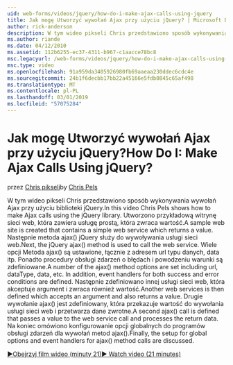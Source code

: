 ```yaml
---
uid: web-forms/videos/jquery/how-do-i-make-ajax-calls-using-jquery
title: Jak mogę Utworzyć wywołań Ajax przy użyciu jQuery? | Microsoft Docs
author: rick-anderson
description: W tym wideo pikseli Chris przedstawiono sposób wykonywania wywołań Ajax przy użyciu biblioteki jQuery. Utworzono przykładową witrynę sieci web, która zawiera prostej usługi internetowej zwracające...
ms.author: riande
ms.date: 04/12/2010
ms.assetid: 112b6255-ec37-4311-b967-c1aacce78bc8
msc.legacyurl: /web-forms/videos/jquery/how-do-i-make-ajax-calls-using-jquery
msc.type: video
ms.openlocfilehash: 91a959da3405926980fb69aaeaa230ddec6cdc4e
ms.sourcegitcommit: 24b1f6decbb17bb22a45166e5fdb0845c65af498
ms.translationtype: MT
ms.contentlocale: pl-PL
ms.lasthandoff: 03/01/2019
ms.locfileid: "57075284"
---
```

<a name="how-do-i-make-ajax-calls-using-jquery"></a><span data-ttu-id="1593f-105">Jak mogę Utworzyć wywołań Ajax przy użyciu jQuery?</span><span class="sxs-lookup"><span data-stu-id="1593f-105">How Do I: Make Ajax Calls Using jQuery?</span></span>
====================
<span data-ttu-id="1593f-106">przez [Chris pikseli](https://twitter.com/chrispels)</span><span class="sxs-lookup"><span data-stu-id="1593f-106">by [Chris Pels](https://twitter.com/chrispels)</span></span>

<span data-ttu-id="1593f-107">W tym wideo pikseli Chris przedstawiono sposób wykonywania wywołań Ajax przy użyciu biblioteki jQuery.</span><span class="sxs-lookup"><span data-stu-id="1593f-107">In this video Chris Pels shows how to make Ajax calls using the jQuery library.</span></span> <span data-ttu-id="1593f-108">Utworzono przykładową witrynę sieci web, która zawiera usługę prostą, która zwraca wartość.</span><span class="sxs-lookup"><span data-stu-id="1593f-108">A sample web site is created that contains a simple web service which returns a value.</span></span> <span data-ttu-id="1593f-109">Następnie metoda ajax() jQuery służy do wywoływania usługi sieci web.</span><span class="sxs-lookup"><span data-stu-id="1593f-109">Next, the jQuery ajax() method is used to call the web service.</span></span> <span data-ttu-id="1593f-110">Wiele opcji Metoda ajax() są ustawione, łącznie z adresem url typu danych, data itp. Ponadto procedury obsługi zdarzeń o błędach i powodzeniu warunki są zdefiniowane.</span><span class="sxs-lookup"><span data-stu-id="1593f-110">A number of the ajax() method options are set including url, dataType, data, etc. In addition, event handlers for both success and error conditions are defined.</span></span> <span data-ttu-id="1593f-111">Następnie zdefiniowano innej usługi sieci web, która akceptuje argument i zwraca również wartość.</span><span class="sxs-lookup"><span data-stu-id="1593f-111">Another web services is then defined which accepts an argument and also returns a value.</span></span> <span data-ttu-id="1593f-112">Drugie wywołanie ajax() jest zdefiniowany, która przekazuje wartość do wywołania usługi sieci web i przetwarza dane zwrotne.</span><span class="sxs-lookup"><span data-stu-id="1593f-112">A second ajax() call is defined that passes a value to the web service call and processes the return data.</span></span> <span data-ttu-id="1593f-113">Na koniec omówiono konfigurowanie opcji globalnych do programów obsługi zdarzeń dla wywołań metod ajax().</span><span class="sxs-lookup"><span data-stu-id="1593f-113">Finally, the setup for global options and event handlers for ajax() method calls are discussed.</span></span>

[<span data-ttu-id="1593f-114">&#9654;Obejrzyj film wideo (minuty 21)</span><span class="sxs-lookup"><span data-stu-id="1593f-114">&#9654; Watch video (21 minutes)</span></span>](https://channel9.msdn.com/Blogs/ASP-NET-Site-Videos/how-do-i-make-ajax-calls-using-jquery)
